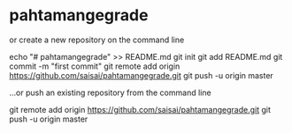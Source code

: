 # pahtamangegrade


or create a new repository on the command line

echo "# pahtamangegrade" >> README.md
git init
git add README.md
git commit -m "first commit"
git remote add origin https://github.com/saisai/pahtamangegrade.git
git push -u origin master

…or push an existing repository from the command line

git remote add origin https://github.com/saisai/pahtamangegrade.git
git push -u origin master


